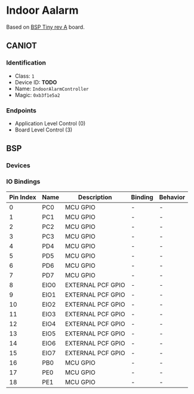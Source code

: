 # Indoor Aalarm

Based on [BSP Tiny rev A](bsp-tiny.md) board.

## CANIOT

### Identification
- Class: `1`
- Device ID: **TODO**
- Name: `IndoorAlarmController`
- Magic: `0xb3f1e5a2`

### Endpoints

- Application Level Control (0)
- Board Level Control (3)

## BSP

### Devices

### IO Bindings

| Pin Index | Name | Description       | Binding | Behavior |
| --------- | ---- | ----------------- | ------- | -------- |
| 0         | PC0  | MCU GPIO          | -       | -        |
| 1         | PC1  | MCU GPIO          | -       | -        |
| 2         | PC2  | MCU GPIO          | -       | -        |
| 3         | PC3  | MCU GPIO          | -       | -        |
| 4         | PD4  | MCU GPIO          | -       | -        |
| 5         | PD5  | MCU GPIO          | -       | -        |
| 6         | PD6  | MCU GPIO          | -       | -        |
| 7         | PD7  | MCU GPIO          | -       | -        |
| 8         | EIO0 | EXTERNAL PCF GPIO | -       | -        |
| 9         | EIO1 | EXTERNAL PCF GPIO | -       | -        |
| 10        | EIO2 | EXTERNAL PCF GPIO | -       | -        |
| 11        | EIO3 | EXTERNAL PCF GPIO | -       | -        |
| 12        | EIO4 | EXTERNAL PCF GPIO | -       | -        |
| 13        | EIO5 | EXTERNAL PCF GPIO | -       | -        |
| 14        | EIO6 | EXTERNAL PCF GPIO | -       | -        |
| 15        | EIO7 | EXTERNAL PCF GPIO | -       | -        |
| 16        | PB0  | MCU GPIO          | -       | -        |
| 17        | PE0  | MCU GPIO          | -       | -        |
| 18        | PE1  | MCU GPIO          | -       | -        |